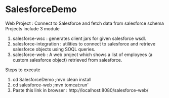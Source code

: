 # SalesforceDemo
Web Project : Connect to Salesforce and fetch data from salesforce schema
Projects include 3 module
1. salesforce-wsc : generates client jars for given salesforce wsdl.
2. salesforce-integration : utilities to connect to salesforce and retrieve salesforce objects using SOQL queries.
3. salesforce-web : A web project which shows a list of employees (a custom salesforce object) retrieved from salesforce.

Steps to execute
1. cd SalesforceDemo ;mvn clean install
2. cd salesforce-web ;mvn tomcat:run'
3. Paste this link in browser : http://localhost:8080/salesforce-web/
